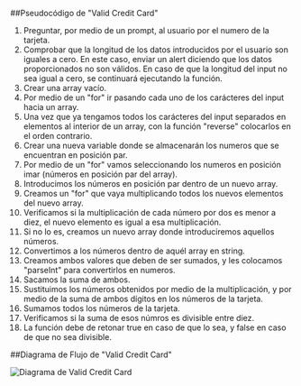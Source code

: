 ##Pseudocódigo de "Valid Credit Card" 
1. Preguntar, por medio de un prompt, al usuario por el numero de la tarjeta. 
2. Comprobar que la longitud de los datos introducidos por el usuario son iguales a cero. En este caso, enviar un alert diciendo que los datos proporcionados no son válidos. En caso de que la longitud del input no sea igual a cero, se continuará ejecutando la función.  
3. Crear una array vacío. 
4. Por medio de un "for" ir pasando cada uno de los carácteres del input hacia un array.  
5. Una vez que ya tengamos todos los carácteres del input separados en elementos al interior de un array, con la función "reverse" colocarlos en el orden contrario.
6. Crear una nueva variable donde se almacenarán los numeros que se encuentran en posición par. 
7. Por medio de un "for" vamos seleccionando los numeros en posición imar (números en posición par del array).
8. Introducimos los números en posición par dentro de un nuevo array. 
9. Creamos un "for" que vaya multiplicando todos los nuevos elementos del nuevo array. 
10. Verificamos si la multiplicación de cada número por dos es menor a diez, el nuevo elemento es igual a esa multiplicación.
11. Si no lo es, creamos un nuevo array donde introduciremos aquellos números. 
12. Convertimos a los números dentro de aquél array en string. 
13. Creamos ambos valores que deben de ser sumados, y les colocamos "parseInt" para convertirlos en numeros. 
14. Sacamos la suma de ambos. 
15. Sustituimos los números obtenidos por medio de la multiplicación, y por medio de la suma de ambos dígitos en los números de la tarjeta. 
16. Sumamos todos los números de la tarjeta. 
17. Verificamos si la suma de esos númros es divisible entre diez. 
18. La función debe de retonar true en caso de que lo sea, y false en caso de que no sea divisible. 

 ##Diagrama de Flujo de "Valid Credit Card" 

 ![Diagrama de Valid Credit Card](https://ibb.co/ejiuY6)